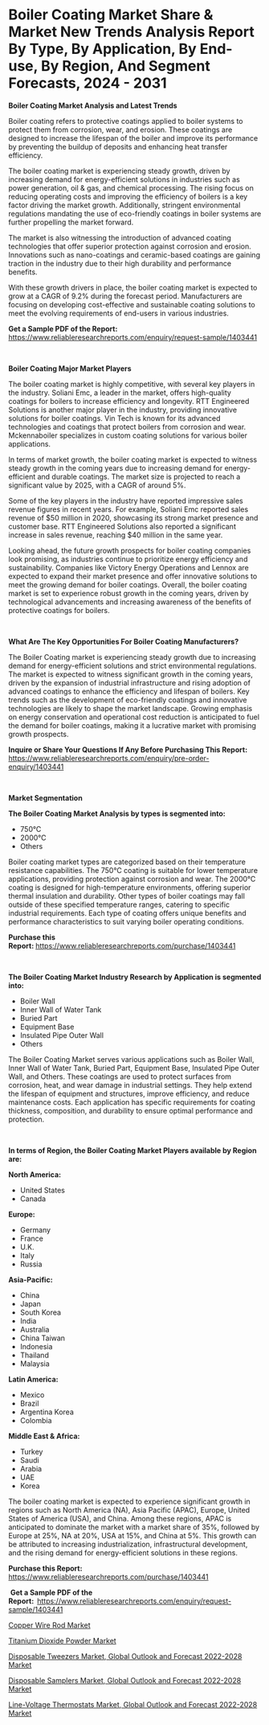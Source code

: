 <p><h1>Boiler Coating Market Share & Market New Trends Analysis Report By Type, By Application, By End-use, By Region, And Segment Forecasts, 2024 - 2031</h1></p><p><strong>Boiler Coating Market Analysis and Latest Trends</strong></p>
<p><p>Boiler coating refers to protective coatings applied to boiler systems to protect them from corrosion, wear, and erosion. These coatings are designed to increase the lifespan of the boiler and improve its performance by preventing the buildup of deposits and enhancing heat transfer efficiency.</p><p>The boiler coating market is experiencing steady growth, driven by increasing demand for energy-efficient solutions in industries such as power generation, oil & gas, and chemical processing. The rising focus on reducing operating costs and improving the efficiency of boilers is a key factor driving the market growth. Additionally, stringent environmental regulations mandating the use of eco-friendly coatings in boiler systems are further propelling the market forward.</p><p>The market is also witnessing the introduction of advanced coating technologies that offer superior protection against corrosion and erosion. Innovations such as nano-coatings and ceramic-based coatings are gaining traction in the industry due to their high durability and performance benefits.</p><p>With these growth drivers in place, the boiler coating market is expected to grow at a CAGR of 9.2% during the forecast period. Manufacturers are focusing on developing cost-effective and sustainable coating solutions to meet the evolving requirements of end-users in various industries.</p></p>
<p><strong>Get a Sample PDF of the Report:&nbsp;</strong> <a href="https://www.reliableresearchreports.com/enquiry/request-sample/1403441">https://www.reliableresearchreports.com/enquiry/request-sample/1403441</a></p>
<p>&nbsp;</p>
<p><strong>Boiler Coating Major Market Players</strong></p>
<p><p>The boiler coating market is highly competitive, with several key players in the industry. Soliani Emc, a leader in the market, offers high-quality coatings for boilers to increase efficiency and longevity. RTT Engineered Solutions is another major player in the industry, providing innovative solutions for boiler coatings. Vin Tech is known for its advanced technologies and coatings that protect boilers from corrosion and wear. Mckennaboiler specializes in custom coating solutions for various boiler applications.</p><p>In terms of market growth, the boiler coating market is expected to witness steady growth in the coming years due to increasing demand for energy-efficient and durable coatings. The market size is projected to reach a significant value by 2025, with a CAGR of around 5%.</p><p>Some of the key players in the industry have reported impressive sales revenue figures in recent years. For example, Soliani Emc reported sales revenue of $50 million in 2020, showcasing its strong market presence and customer base. RTT Engineered Solutions also reported a significant increase in sales revenue, reaching $40 million in the same year.</p><p>Looking ahead, the future growth prospects for boiler coating companies look promising, as industries continue to prioritize energy efficiency and sustainability. Companies like Victory Energy Operations and Lennox are expected to expand their market presence and offer innovative solutions to meet the growing demand for boiler coatings. Overall, the boiler coating market is set to experience robust growth in the coming years, driven by technological advancements and increasing awareness of the benefits of protective coatings for boilers.</p></p>
<p>&nbsp;</p>
<p><strong>What Are The Key Opportunities For Boiler Coating Manufacturers?</strong></p>
<p><p>The Boiler Coating market is experiencing steady growth due to increasing demand for energy-efficient solutions and strict environmental regulations. The market is expected to witness significant growth in the coming years, driven by the expansion of industrial infrastructure and rising adoption of advanced coatings to enhance the efficiency and lifespan of boilers. Key trends such as the development of eco-friendly coatings and innovative technologies are likely to shape the market landscape. Growing emphasis on energy conservation and operational cost reduction is anticipated to fuel the demand for boiler coatings, making it a lucrative market with promising growth prospects.</p></p>
<p><strong>Inquire or Share Your Questions If Any Before Purchasing This Report:</strong> <a href="https://www.reliableresearchreports.com/enquiry/pre-order-enquiry/1403441">https://www.reliableresearchreports.com/enquiry/pre-order-enquiry/1403441</a></p>
<p>&nbsp;</p>
<p><strong>Market Segmentation</strong></p>
<p><strong>The Boiler Coating Market Analysis by types is segmented into:</strong></p>
<p><ul><li>750℃</li><li>2000℃</li><li>Others</li></ul></p>
<p><p>Boiler coating market types are categorized based on their temperature resistance capabilities. The 750℃ coating is suitable for lower temperature applications, providing protection against corrosion and wear. The 2000℃ coating is designed for high-temperature environments, offering superior thermal insulation and durability. Other types of boiler coatings may fall outside of these specified temperature ranges, catering to specific industrial requirements. Each type of coating offers unique benefits and performance characteristics to suit varying boiler operating conditions.</p></p>
<p><strong>Purchase this Report:&nbsp;</strong><a href="https://www.reliableresearchreports.com/purchase/1403441">https://www.reliableresearchreports.com/purchase/1403441</a></p>
<p>&nbsp;</p>
<p><strong>The Boiler Coating Market Industry Research by Application is segmented into:</strong></p>
<p><ul><li>Boiler Wall</li><li>Inner Wall of Water Tank</li><li>Buried Part</li><li>Equipment Base</li><li>Insulated Pipe Outer Wall</li><li>Others</li></ul></p>
<p><p>The Boiler Coating Market serves various applications such as Boiler Wall, Inner Wall of Water Tank, Buried Part, Equipment Base, Insulated Pipe Outer Wall, and Others. These coatings are used to protect surfaces from corrosion, heat, and wear damage in industrial settings. They help extend the lifespan of equipment and structures, improve efficiency, and reduce maintenance costs. Each application has specific requirements for coating thickness, composition, and durability to ensure optimal performance and protection.</p></p>
<p>&nbsp;</p>
<p><strong>In terms of Region, the Boiler Coating Market Players available by Region are:</strong></p>
<p>
    <p> <strong> North America: </strong>
        <ul>
            <li>United States</li>
            <li>Canada</li>
        </ul>
        </p> 
    <p> <strong> Europe: </strong>
        <ul>
            <li>Germany</li>
            <li>France</li>
            <li>U.K.</li>
            <li>Italy</li>
            <li>Russia</li>
        </ul>
        </p> 
    <p> <strong> Asia-Pacific: </strong>
        <ul>
            <li>China</li>
            <li>Japan</li>
            <li>South Korea</li>
            <li>India</li>
            <li>Australia</li>
            <li>China Taiwan</li>
            <li>Indonesia</li>
            <li>Thailand</li>
            <li>Malaysia</li>
        </ul>
        </p> 
    <p> <strong> Latin America: </strong>
        <ul>
            <li>Mexico</li>
            <li>Brazil</li>
            <li>Argentina Korea</li>
            <li>Colombia</li>
        </ul>
        </p> 
    <p> <strong> Middle East & Africa: </strong>
        <ul>
            <li>Turkey</li>
            <li>Saudi</li>
            <li>Arabia</li>
            <li>UAE</li>
            <li>Korea</li>
        </ul>
    </p>
    </p>
<p><p>The boiler coating market is expected to experience significant growth in regions such as North America (NA), Asia Pacific (APAC), Europe, United States of America (USA), and China. Among these regions, APAC is anticipated to dominate the market with a market share of 35%, followed by Europe at 25%, NA at 20%, USA at 15%, and China at 5%. This growth can be attributed to increasing industrialization, infrastructural development, and the rising demand for energy-efficient solutions in these regions.</p></p>
<p><strong>Purchase this Report: </strong><a href="https://www.reliableresearchreports.com/purchase/1403441">https://www.reliableresearchreports.com/purchase/1403441</a></p>
<p>&nbsp;<strong>Get a Sample PDF of the Report:&nbsp;&nbsp;</strong><a href="https://www.reliableresearchreports.com/enquiry/request-sample/1403441">https://www.reliableresearchreports.com/enquiry/request-sample/1403441</a></p>
<p><strong></strong></p>
<p><p><a href="https://view.publitas.com/reportprime-1/copper-wire-rod-market-research-report-reveals-the-latest-trends-and-opportunities-of-this-market-for-period-from-2024-2031/">Copper Wire Rod Market</a></p><p><a href="https://view.publitas.com/reportprime-1/titanium-dioxide-powder-market-size-and-growth-market-segmentation-regional-and-country-breakdowns-and-market-trends-for-period-from-2024-2031/">Titanium Dioxide Powder Market</a></p><p><a href="https://fearless-okapi-6c8.notion.site/Disposable-Tweezers-Market-Global-Outlook-and-Forecast-2022-2028-Market-Challenges-Opportunities--f6aac59319d54d6b8fde83467c68b718">Disposable Tweezers Market, Global Outlook and Forecast 2022-2028 Market</a></p><p><a href="https://gamy-alyssum-396.notion.site/Disposable-Samplers-Market-Global-Outlook-and-Forecast-2022-2028-Market-Research-Report-The-Key-To-2a91660962b940d78420ab6fa1d450e1">Disposable Samplers Market, Global Outlook and Forecast 2022-2028 Market</a></p><p><a href="https://poised-avenue-46d.notion.site/Line-Voltage-Thermostats-Market-Global-Outlook-and-Forecast-2022-2028-Market-Share-Market-New-Tre-ec92eb5172764bcf9f260c9d7a100729">Line-Voltage Thermostats Market, Global Outlook and Forecast 2022-2028 Market</a></p></p>